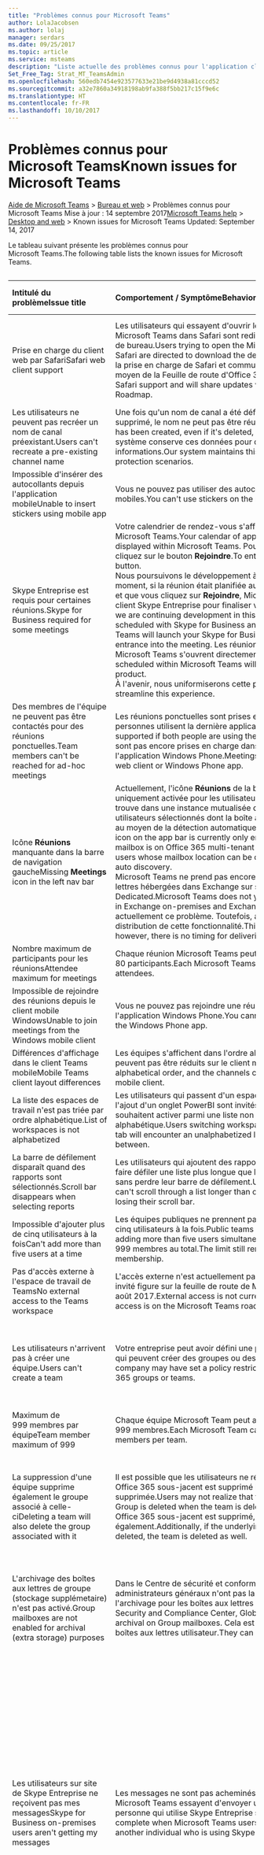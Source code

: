 ```yaml
---
title: "Problèmes connus pour Microsoft Teams"
author: LolaJacobsen
ms.author: lolaj
manager: serdars
ms.date: 09/25/2017
ms.topic: article
ms.service: msteams
description: "Liste actuelle des problèmes connus pour l'application client et l'expérience administrateur de Microsoft Teams"
Set_Free_Tag: Strat_MT_TeamsAdmin
ms.openlocfilehash: 560edb7454e923577633e21be9d4938a81cccd52
ms.sourcegitcommit: a32e7860a34918198ab9fa388f5bb217c15f9e6c
ms.translationtype: HT
ms.contentlocale: fr-FR
ms.lasthandoff: 10/10/2017
---
```

# <a name="known-issues-for-microsoft-teams"></a><span data-ttu-id="0c697-103">Problèmes connus pour Microsoft Teams</span><span class="sxs-lookup"><span data-stu-id="0c697-103">Known issues for Microsoft Teams</span></span>
 <span data-ttu-id="0c697-104">[Aide de Microsoft Teams](microsoft-teams-help.md) > [Bureau et web](microsoft-teams-help.md#BKMK_DesktopAndWeb) > Problèmes connus pour Microsoft Teams Mise à jour : 14 septembre 2017</span><span class="sxs-lookup"><span data-stu-id="0c697-104">[Microsoft Teams help](microsoft-teams-help.md) > [Desktop and web](microsoft-teams-help.md#BKMK_DesktopAndWeb) > Known issues for Microsoft Teams Updated: September 14, 2017</span></span> 
  
<span data-ttu-id="0c697-105">Le tableau suivant présente les problèmes connus pour Microsoft Teams.</span><span class="sxs-lookup"><span data-stu-id="0c697-105">The following table lists the known issues for Microsoft Teams.</span></span>
## 

|<span data-ttu-id="0c697-106">**Intitulé du problème**</span><span class="sxs-lookup"><span data-stu-id="0c697-106">**Issue title**</span></span>|<span data-ttu-id="0c697-107">**Comportement / Symptôme**</span><span class="sxs-lookup"><span data-stu-id="0c697-107">**Behavior / Symptom**</span></span>|<span data-ttu-id="0c697-108">**Solution**</span><span class="sxs-lookup"><span data-stu-id="0c697-108">**Known workaround**</span></span>|<span data-ttu-id="0c697-109">**Date de découverte**</span><span class="sxs-lookup"><span data-stu-id="0c697-109">**Discovery date**</span></span>|
|:-----|:-----|:-----|:-----|
|<span data-ttu-id="0c697-110">Prise en charge du client web par Safari</span><span class="sxs-lookup"><span data-stu-id="0c697-110">Safari web client support</span></span>  <br/> |<span data-ttu-id="0c697-111">Les utilisateurs qui essayent d'ouvrir le client web de Microsoft Teams dans Safari sont redirigés pour télécharger le client de bureau.</span><span class="sxs-lookup"><span data-stu-id="0c697-111">Users trying to open the Microsoft Teams web client on Safari are directed to download the desktop client.</span></span> <span data-ttu-id="0c697-112">Microsoft étudie la prise en charge de Safari et communiquera les mises à jour au moyen de la Feuille de route d'Office 365.</span><span class="sxs-lookup"><span data-stu-id="0c697-112">Microsoft is looking into Safari support and will share updates via the public Office 365 Roadmap.</span></span>  <br/> |<span data-ttu-id="0c697-113">Utilisez les navigateurs pris en charge : Microsoft Edge 12+, Internet Explorer 11+, Firefox 47.0+ et Chrome 51.0+.</span><span class="sxs-lookup"><span data-stu-id="0c697-113">Use supported browsers, which include: Microsoft Edge 12+, Internet Explorer 11+, Firefox 47.0+, and Chrome 51.0+.</span></span>  <br/> |<span data-ttu-id="0c697-114">02.11.2016</span><span class="sxs-lookup"><span data-stu-id="0c697-114">11/2/16</span></span>  <br/> |
|<span data-ttu-id="0c697-115">Les utilisateurs ne peuvent pas recréer un nom de canal préexistant.</span><span class="sxs-lookup"><span data-stu-id="0c697-115">Users can't recreate a pre-existing channel name</span></span>  <br/> |<span data-ttu-id="0c697-116">Une fois qu'un nom de canal a été défini, même si le canal est supprimé, le nom ne peut pas être réutilisé.</span><span class="sxs-lookup"><span data-stu-id="0c697-116">Once a channel name has been created, even if it's deleted, it cannot be recreated.</span></span> <span data-ttu-id="0c697-117">Notre système conserve ces données pour des raisons de protection des informations.</span><span class="sxs-lookup"><span data-stu-id="0c697-117">Our system maintains this data for information protection scenarios.</span></span>  <br/> |<span data-ttu-id="0c697-118">Aucune solution.</span><span class="sxs-lookup"><span data-stu-id="0c697-118">No workaround.</span></span>  <br/> |<span data-ttu-id="0c697-119">13.03.2017</span><span class="sxs-lookup"><span data-stu-id="0c697-119">3/13/2017</span></span>  <br/> |
|<span data-ttu-id="0c697-120">Impossible d'insérer des autocollants depuis l'application mobile</span><span class="sxs-lookup"><span data-stu-id="0c697-120">Unable to insert stickers using mobile app</span></span>  <br/> |<span data-ttu-id="0c697-121">Vous ne pouvez pas utiliser des autocollants depuis les applications mobiles.</span><span class="sxs-lookup"><span data-stu-id="0c697-121">You can't use stickers on the mobile apps.</span></span>  <br/> |<span data-ttu-id="0c697-122">Aucune solution.</span><span class="sxs-lookup"><span data-stu-id="0c697-122">No workaround.</span></span>  <br/> |<span data-ttu-id="0c697-123">13.03.2017</span><span class="sxs-lookup"><span data-stu-id="0c697-123">3/13/2017</span></span>  <br/> |
|<span data-ttu-id="0c697-124">Skype Entreprise est requis pour certaines réunions.</span><span class="sxs-lookup"><span data-stu-id="0c697-124">Skype for Business required for some meetings</span></span>  <br/> |<span data-ttu-id="0c697-125">Votre calendrier de rendez-vous s'affiche de manière pratique dans Microsoft Teams.</span><span class="sxs-lookup"><span data-stu-id="0c697-125">Your calendar of appointments is conveniently displayed within Microsoft Teams.</span></span> <span data-ttu-id="0c697-126">Pour participer à une réunion, cliquez sur le bouton **Rejoindre**.</span><span class="sxs-lookup"><span data-stu-id="0c697-126">To enter a meeting, click the **Join** button.</span></span> <br/> <span data-ttu-id="0c697-127">Nous poursuivons le développement à ce sujet, mais pour le moment, si la réunion était planifiée au moyen de Skype Entreprise et que vous cliquez sur **Rejoindre**, Microsoft Teams lance votre client Skype Entreprise pour finaliser votre accès à la réunion.</span><span class="sxs-lookup"><span data-stu-id="0c697-127">While we are continuing development in this area, if this meeting was scheduled with Skype for Business and you click **Join**, Microsoft Teams will launch your Skype for Business client to complete your entrance into the meeting.</span></span> <span data-ttu-id="0c697-128">Les réunions planifiées dans Microsoft Teams s'ouvrent directement dans le produit.</span><span class="sxs-lookup"><span data-stu-id="0c697-128">Meetings scheduled within Microsoft Teams will initiate directly within the product.</span></span>  <br/> <span data-ttu-id="0c697-129">À l'avenir, nous uniformiserons cette procédure.</span><span class="sxs-lookup"><span data-stu-id="0c697-129">In the future, we will streamline this experience.</span></span>  <br/> |<span data-ttu-id="0c697-130">Cliquez sur **Rejoindre**.</span><span class="sxs-lookup"><span data-stu-id="0c697-130">Click **Join**.</span></span> <span data-ttu-id="0c697-131">Microsoft Teams décidera judicieusement si Skype Entreprise est requis pour qu'un utilisateur rejoigne la réunion en fonction de l'URL mentionnée dans la description de la réunion.</span><span class="sxs-lookup"><span data-stu-id="0c697-131">Microsoft Teams will intelligently decide whether Skype for Business is required for a user to join the meeting based on the URL included in the meeting description.</span></span>  <br/> |<span data-ttu-id="0c697-132">13.03.2017</span><span class="sxs-lookup"><span data-stu-id="0c697-132">3/13/17</span></span>  <br/> |
|<span data-ttu-id="0c697-133">Des membres de l'équipe ne peuvent pas être contactés pour des réunions ponctuelles.</span><span class="sxs-lookup"><span data-stu-id="0c697-133">Team members can't be reached for ad-hoc meetings</span></span>  <br/> |<span data-ttu-id="0c697-134">Les réunions ponctuelles sont prises en charge si les deux personnes utilisent la dernière application.</span><span class="sxs-lookup"><span data-stu-id="0c697-134">Ad hoc meetings are supported if both people are using the latest app.</span></span> <span data-ttu-id="0c697-135">Les réunions ne sont pas encore prises en charge dans le client web ou dans l'application Windows Phone.</span><span class="sxs-lookup"><span data-stu-id="0c697-135">Meetings are not yet supported on the web client or Windows Phone app.</span></span>  <br/> |<span data-ttu-id="0c697-136">Téléchargez et installez la dernière application iOS, Android ou de bureau pour rejoindre la réunion.</span><span class="sxs-lookup"><span data-stu-id="0c697-136">Download and install the latest desktop, iOS, or Android app to join the meeting.</span></span>  <br/> |<span data-ttu-id="0c697-137">02.11.2016</span><span class="sxs-lookup"><span data-stu-id="0c697-137">11/2/2016</span></span>  <br/> |
|<span data-ttu-id="0c697-138">Icône **Réunions** manquante dans la barre de navigation gauche</span><span class="sxs-lookup"><span data-stu-id="0c697-138">Missing **Meetings** icon in the left nav bar</span></span> <br/> |<span data-ttu-id="0c697-139">Actuellement, l'icône **Réunions** de la barre de l'application est uniquement activée pour les utilisateurs dont la boîte aux lettres se trouve dans une instance mutualisée d'Office 365 et quelques utilisateurs sélectionnés dont la boîte aux lettres peut être localisée au moyen de la détection automatique d'Exchange.</span><span class="sxs-lookup"><span data-stu-id="0c697-139">The **Meetings** icon on the app bar is currently only enabled for users whose mailbox is on Office 365 multi-tenant and a select few dedicated users whose mailbox location can be discovered using Exchange auto discovery.</span></span> <br/> <span data-ttu-id="0c697-140">Microsoft Teams ne prend pas encore en charge les boîtes aux lettres hébergées dans Exchange sur site ou dans Exchange Dedicated.</span><span class="sxs-lookup"><span data-stu-id="0c697-140">Microsoft Teams does not yet support mailboxes housed in Exchange on-premises and Exchange Dedicated.</span></span> <span data-ttu-id="0c697-141">Nous étudions actuellement ce problème. Toutefois, aucun délai n'est fixé pour la distribution de cette fonctionnalité.</span><span class="sxs-lookup"><span data-stu-id="0c697-141">This is under investigation; however, there is no timing for delivering this capability.</span></span>  <br/> |<span data-ttu-id="0c697-142">Aucune solution.</span><span class="sxs-lookup"><span data-stu-id="0c697-142">No workaround.</span></span>  <br/> ||
|<span data-ttu-id="0c697-143">Nombre maximum de participants pour les réunions</span><span class="sxs-lookup"><span data-stu-id="0c697-143">Attendee maximum for meetings</span></span>  <br/> |<span data-ttu-id="0c697-144">Chaque réunion Microsoft Teams peut accueillir jusqu'à 80 participants.</span><span class="sxs-lookup"><span data-stu-id="0c697-144">Each Microsoft Teams meeting can have up to 80 attendees.</span></span>  <br/> |<span data-ttu-id="0c697-145">Aucune solution.</span><span class="sxs-lookup"><span data-stu-id="0c697-145">No workaround.</span></span>  <br/> |<span data-ttu-id="0c697-146">13.03.2017</span><span class="sxs-lookup"><span data-stu-id="0c697-146">3/13/2017</span></span>  <br/> |
|<span data-ttu-id="0c697-147">Impossible de rejoindre des réunions depuis le client mobile Windows</span><span class="sxs-lookup"><span data-stu-id="0c697-147">Unable to join meetings from the Windows mobile client</span></span>  <br/> |<span data-ttu-id="0c697-148">Vous ne pouvez pas rejoindre une réunion de groupe depuis l'application Windows Phone.</span><span class="sxs-lookup"><span data-stu-id="0c697-148">You cannot join a team meeting from the Windows Phone app.</span></span>  <br/> |<span data-ttu-id="0c697-149">La prise en charge de l'accès aux réunions depuis Windows Phone sera bientôt disponible.</span><span class="sxs-lookup"><span data-stu-id="0c697-149">Support for joining meetings from Window Phone is coming soon.</span></span>  <br/> ||
|<span data-ttu-id="0c697-150">Différences d'affichage dans le client Teams mobile</span><span class="sxs-lookup"><span data-stu-id="0c697-150">Mobile Teams client layout differences</span></span>  <br/> |<span data-ttu-id="0c697-151">Les équipes s'affichent dans l'ordre alphabétique et les canaux ne peuvent pas être réduits sur le client mobile.</span><span class="sxs-lookup"><span data-stu-id="0c697-151">Teams are listed in alphabetical order, and the channels cannot be collapsed on the mobile client.</span></span>  <br/> |<span data-ttu-id="0c697-152">Aucune solution.</span><span class="sxs-lookup"><span data-stu-id="0c697-152">No workaround.</span></span>  <br/> |<span data-ttu-id="0c697-153">13.03.2017</span><span class="sxs-lookup"><span data-stu-id="0c697-153">3/13/2017</span></span>  <br/> |
|<span data-ttu-id="0c697-154">La liste des espaces de travail n'est pas triée par ordre alphabétique.</span><span class="sxs-lookup"><span data-stu-id="0c697-154">List of workspaces is not alphabetized</span></span>  <br/> |<span data-ttu-id="0c697-155">Les utilisateurs qui passent d'un espace de travail à un autre lors de l'ajout d'un onglet PowerBI sont invités à choisir celui qu'ils souhaitent activer parmi une liste non classée par ordre alphabétique.</span><span class="sxs-lookup"><span data-stu-id="0c697-155">Users switching workspaces when adding a PowerBI tab will encounter an unalphabetized list of workspaces to switch between.</span></span>  <br/> |<span data-ttu-id="0c697-156">Aucune solution.</span><span class="sxs-lookup"><span data-stu-id="0c697-156">No workaround.</span></span>  <br/> ||
|<span data-ttu-id="0c697-157">La barre de défilement disparaît quand des rapports sont sélectionnés.</span><span class="sxs-lookup"><span data-stu-id="0c697-157">Scroll bar disappears when selecting reports</span></span>  <br/> |<span data-ttu-id="0c697-158">Les utilisateurs qui ajoutent des rapports PowerBI ne peuvent pas faire défiler une liste plus longue que la taille d'un écran de rapports sans perdre leur barre de défilement.</span><span class="sxs-lookup"><span data-stu-id="0c697-158">Users adding PowerBI reports can't scroll through a list longer than one screen of reports without losing their scroll bar.</span></span>  <br/> |<span data-ttu-id="0c697-159">Utilisez les flèches vers le haut et vers le bas pour faire défiler la liste.</span><span class="sxs-lookup"><span data-stu-id="0c697-159">Use Up and Down arrows to scroll through the list.</span></span>  <br/> ||
|<span data-ttu-id="0c697-160">Impossible d'ajouter plus de cinq utilisateurs à la fois</span><span class="sxs-lookup"><span data-stu-id="0c697-160">Can't add more than five users at a time</span></span>  <br/> |<span data-ttu-id="0c697-161">Les équipes publiques ne prennent pas en charge l'ajout de plus de cinq utilisateurs à la fois.</span><span class="sxs-lookup"><span data-stu-id="0c697-161">Public teams do not currently support adding more than five users simultaneously.</span></span> <span data-ttu-id="0c697-162">La limite reste fixée à 999 membres au total.</span><span class="sxs-lookup"><span data-stu-id="0c697-162">The limit still remains 999 for total membership.</span></span>  <br/> |<span data-ttu-id="0c697-163">Un prochain correctif résoudra ce problème.</span><span class="sxs-lookup"><span data-stu-id="0c697-163">A future release will address this issue.</span></span>  <br/> |<span data-ttu-id="0c697-164">13.03.2017</span><span class="sxs-lookup"><span data-stu-id="0c697-164">3/13/2017</span></span>  <br/> |
|<span data-ttu-id="0c697-165">Pas d'accès externe à l'espace de travail de Teams</span><span class="sxs-lookup"><span data-stu-id="0c697-165">No external access to the Teams workspace</span></span>  <br/> |<span data-ttu-id="0c697-166">L'accès externe n'est actuellement pas disponible, mais l'accès invité figure sur la feuille de route de Microsoft Teams pour août 2017.</span><span class="sxs-lookup"><span data-stu-id="0c697-166">External access is not currently available, but guest access is on the Microsoft Teams roadmap for August 2017.</span></span>  <br/> |<span data-ttu-id="0c697-167">Aucune solution.</span><span class="sxs-lookup"><span data-stu-id="0c697-167">No workaround.</span></span>  <br/> |<span data-ttu-id="0c697-168">02.11.2016</span><span class="sxs-lookup"><span data-stu-id="0c697-168">11/2/2016</span></span>  <br/> |
|<span data-ttu-id="0c697-169">Les utilisateurs n'arrivent pas à créer une équipe.</span><span class="sxs-lookup"><span data-stu-id="0c697-169">Users can't create a team</span></span>  <br/> |<span data-ttu-id="0c697-170">Votre entreprise peut avoir défini une politique limitant les personnes qui peuvent créer des groupes ou des équipes Office 365.</span><span class="sxs-lookup"><span data-stu-id="0c697-170">Your company may have set a policy restricting who can create Office 365 groups or teams.</span></span>  <br/> |<span data-ttu-id="0c697-171">Consultez votre administrateur informatique pour comprendre la politique de votre entreprise en matière de création de groupes et d'équipes.</span><span class="sxs-lookup"><span data-stu-id="0c697-171">Check with your IT admin to understand your company's policy for creating groups and teams.</span></span>  <br/> |<span data-ttu-id="0c697-172">13.03.2017</span><span class="sxs-lookup"><span data-stu-id="0c697-172">3/13/2017</span></span>  <br/> |
|<span data-ttu-id="0c697-173">Maximum de 999 membres par équipe</span><span class="sxs-lookup"><span data-stu-id="0c697-173">Team member maximum of 999</span></span>  <br/> |<span data-ttu-id="0c697-174">Chaque équipe Microsoft Team peut accueillir un maximum de 999 membres.</span><span class="sxs-lookup"><span data-stu-id="0c697-174">Each Microsoft Team can have a maximum of 999 members per team.</span></span>  <br/> |<span data-ttu-id="0c697-175">Aucune solution.</span><span class="sxs-lookup"><span data-stu-id="0c697-175">No workaround.</span></span>  <br/> |<span data-ttu-id="0c697-176">13.03.2017</span><span class="sxs-lookup"><span data-stu-id="0c697-176">3/13/2017</span></span>  <br/> |
|<span data-ttu-id="0c697-177">La suppression d'une équipe supprime également le groupe associé à celle-ci</span><span class="sxs-lookup"><span data-stu-id="0c697-177">Deleting a team will also delete the group associated with it</span></span>  <br/> |<span data-ttu-id="0c697-178">Il est possible que les utilisateurs ne réalisent pas que le groupe Office 365 sous-jacent est supprimé lorsque l'équipe est supprimée.</span><span class="sxs-lookup"><span data-stu-id="0c697-178">Users may not realize that the underlying Office 365 Group is deleted when the team is deleted.</span></span> <span data-ttu-id="0c697-179">En outre, si le groupe Office 365 sous-jacent est supprimé, l'équipe l'est également.</span><span class="sxs-lookup"><span data-stu-id="0c697-179">Additionally, if the underlying Office 365 Group is deleted, the team is deleted as well.</span></span>  <br/> |<span data-ttu-id="0c697-180">Les langues supplémentaire dans Microsoft Teams fournissent cette information à l'utilisateur.</span><span class="sxs-lookup"><span data-stu-id="0c697-180">Additional language in Microsoft Teams provides this information to the user.</span></span> <span data-ttu-id="0c697-181">Cette information n'est pas disponible dans l'interface Groupes Office 365.</span><span class="sxs-lookup"><span data-stu-id="0c697-181">This information is not present in the Office 365 Groups interface.</span></span>  <br/> |<span data-ttu-id="0c697-182">13.03.2017</span><span class="sxs-lookup"><span data-stu-id="0c697-182">3/13/2017</span></span>  <br/> |
|<span data-ttu-id="0c697-183">L'archivage des boîtes aux lettres de groupe (stockage supplémetaire) n'est pas activé.</span><span class="sxs-lookup"><span data-stu-id="0c697-183">Group mailboxes are not enabled for archival (extra storage) purposes</span></span>  <br/> |<span data-ttu-id="0c697-184">Dans le Centre de sécurité et conformité Office 365, les administrateurs généraux n'ont pas la possibilité d'activer l'archivage pour les boîtes aux lettres de groupe.</span><span class="sxs-lookup"><span data-stu-id="0c697-184">In the Office 365 Security and Compliance Center, Global Admins cannot enable archival on Group mailboxes.</span></span> <span data-ttu-id="0c697-185">Cela est possible uniquement pour les boîtes aux lettres utilisateur.</span><span class="sxs-lookup"><span data-stu-id="0c697-185">They can do this on user mailboxes only.</span></span>  <br/> |<span data-ttu-id="0c697-186">Si la capacité de la boîte aux lettres de groupe est presque atteinte, prenez contact avec le support de Microsof Office pour augmenter la capacité.</span><span class="sxs-lookup"><span data-stu-id="0c697-186">If the Group mailbox capacity is nearly full, please contact Microsoft Office Support to extend mailbox size.</span></span>  <br/> |<span data-ttu-id="0c697-187">01.02.2017</span><span class="sxs-lookup"><span data-stu-id="0c697-187">2/1/2017</span></span>  <br/> |
|<span data-ttu-id="0c697-188">Les utilisateurs sur site de Skype Entreprise ne reçoivent pas mes messages</span><span class="sxs-lookup"><span data-stu-id="0c697-188">Skype for Business on-premises users aren't getting my messages</span></span>  <br/> |<span data-ttu-id="0c697-189">Les messages ne sont pas acheminés lorsque les utilisateurs de Microsoft Teams essayent d'envoyer un message à une autre personne qui utilise Skype Entreprise sur site.</span><span class="sxs-lookup"><span data-stu-id="0c697-189">Messages will not complete when Microsoft Teams users try to send a message to another individual who is using Skype for Business on-premises.</span></span>  <br/> | <span data-ttu-id="0c697-190">L'interopérabilité entre Teams et les utilisateurs hébergés sur Skype Entreprise Online est prise en charge.</span><span class="sxs-lookup"><span data-stu-id="0c697-190">Interoperability between Teams and users hosted on Skype for Business Online is supported.</span></span> <span data-ttu-id="0c697-191">Les utilisateurs de Teams peuvent envoyer des conversations en tête-à-tête à des personnes qui n’utilisent pas Teams à l'aide de Skype Entreprise Online.</span><span class="sxs-lookup"><span data-stu-id="0c697-191">Teams users can send 1:1 chats to non-Teams users using Skype for Business Online.</span></span> <br/> <span data-ttu-id="0c697-192">L'interopérabilité entre Teams et les utilisateurs hébergés sur Skype Entreprise sur site n'est pas prise en charge.</span><span class="sxs-lookup"><span data-stu-id="0c697-192">Interoperability between Teams and users hosted on Skype for Business on-premises is not supported.</span></span> <span data-ttu-id="0c697-193">Les utilisateurs de Teams ne peuvent pas envoyer de conversations en tête à tête à des utilisateurs qui utilisent Skype Entreprise sur site.</span><span class="sxs-lookup"><span data-stu-id="0c697-193">Teams users cannot send 1:1 chats to non-Teams users using Skype for Business on-premises.</span></span>  <br/> |<span data-ttu-id="0c697-194">02.11.2016</span><span class="sxs-lookup"><span data-stu-id="0c697-194">11/2/2016</span></span>  <br/> |
|<span data-ttu-id="0c697-195">Impossible d'accéder à OneNote depuis une conversation en tête à tête</span><span class="sxs-lookup"><span data-stu-id="0c697-195">Can't access OneNote in 1:1 chat</span></span>  <br/> |<span data-ttu-id="0c697-196">Lorsqu'un utilisateur clique sur **Notes** dans une conversation en tête à tête, il est possible que la configuration n'arrive pas à ouvrir OneNote.</span><span class="sxs-lookup"><span data-stu-id="0c697-196">When a user is in a 1:1 chat and clicks **Notes**, setup may fail to open OneNote.</span></span>  <br/> | <span data-ttu-id="0c697-197">Dans une conversation en tête à tête, ouvrez OneDrive depuis **Fichiers**, puis cliquez sur **Notes**. OneNote s'ouvre.</span><span class="sxs-lookup"><span data-stu-id="0c697-197">In a 1:1 chat, open OneDrive from **Files** and then click **Notes**, which will open OneNote.</span></span> <span data-ttu-id="0c697-198">Si l'autre utilisateur de la conversation reçoit une notification de refus d'autorisation, il doit également ouvrir OneDrive dans Teams en premier lieu. Cela définit l'URL du site personnel.   </span><span class="sxs-lookup"><span data-stu-id="0c697-198">If the other user in the chat gets a permission denied notification, they also need to open OneDrive in Teams first, which will set the personal site URL.   </span></span><br/> ||
|<span data-ttu-id="0c697-199">La liste d'équipes publiques n'affiche pas toutes les équipes</span><span class="sxs-lookup"><span data-stu-id="0c697-199">Public team list does not display all teams</span></span>  <br/> |<span data-ttu-id="0c697-200">La liste des équipes publiques repose sur Microsoft Graph.</span><span class="sxs-lookup"><span data-stu-id="0c697-200">The list of public teams is based on the Microsoft Graph.</span></span>  <br/> |<span data-ttu-id="0c697-201">Si une équipe n'est pas affichée, essayez de la rechercher au moyen du champ de recherche situé dans le coin supérieur droit.</span><span class="sxs-lookup"><span data-stu-id="0c697-201">If you don't see a team, try searching for it in the top right search box.</span></span>  <br/> ||
|<span data-ttu-id="0c697-202">Utilisateur SharePoint incorrect créé pour le site SharePoint de Microsoft Teams</span><span class="sxs-lookup"><span data-stu-id="0c697-202">Incorrect SharePoint user created for Microsoft Teams SharePoint site</span></span>  <br/> |<span data-ttu-id="0c697-203">Le créateur SharePoint d'un groupe Microsoft Teams est un administrateur SharePoint, pas l'utilisateur correct.</span><span class="sxs-lookup"><span data-stu-id="0c697-203">The SharePoint creator for a Microsoft Teams Group appears to be a SharePoint Admin, not the correct user.</span></span>  <br/> <span data-ttu-id="0c697-204">Lors d'un audit depuis la console d'administration SharePoint, le créateur de la page de collection de sites associé au groupe Office 365 créé pour l'équipe dans Microsoft Teams est l'administrateur SharePoint.</span><span class="sxs-lookup"><span data-stu-id="0c697-204">When auditing from the SharePoint administration console, the creator for the site collection page associated with the Office 365 Group created against the team in Microsoft Teams is the SharePoint admin.</span></span>  <br/> |<span data-ttu-id="0c697-205">Aucune solution.</span><span class="sxs-lookup"><span data-stu-id="0c697-205">No workaround.</span></span>  <br/> |<span data-ttu-id="0c697-206">21.07.2017</span><span class="sxs-lookup"><span data-stu-id="0c697-206">7/21/17</span></span>  <br/> |
|<span data-ttu-id="0c697-207">Le format de la date utilise le séparateur étasunien et pas européen</span><span class="sxs-lookup"><span data-stu-id="0c697-207">Date format and digit separator use US format instead of EU format</span></span>  <br/> |<span data-ttu-id="0c697-208">Lors de la modification des paramètres de langue dans Microsoft Teams, le format de la date et le séparateur de chiffres ne sont pas modifiés dans les paramètres spécifiques à la langue.</span><span class="sxs-lookup"><span data-stu-id="0c697-208">When changing the language settings in Microsoft Teams, the date format and digit separator are not changed to the country-specific settings.</span></span>  <br/> |<span data-ttu-id="0c697-209">Aucune solution.</span><span class="sxs-lookup"><span data-stu-id="0c697-209">No workaround.</span></span>  <br/> |<span data-ttu-id="0c697-210">13.07.2017</span><span class="sxs-lookup"><span data-stu-id="0c697-210">7/13/17</span></span>  <br/> |
|<span data-ttu-id="0c697-211">Un nom d'équipe contenant un symbole &amp; interrompt la fonctionnalité du connecteur</span><span class="sxs-lookup"><span data-stu-id="0c697-211">A team name with an &amp; symbol breaks connector functionality</span></span>  <br/> |<span data-ttu-id="0c697-212">Lorsqu'un nom d'équipe est créé avec le symbole &amp;, les connecteurs de l'équipe ou du groupe ne peuvent pas être établis.</span><span class="sxs-lookup"><span data-stu-id="0c697-212">When a team name is created with the &amp; symbol, connectors within the Team/Group cannot be established.</span></span>  <br/> |<span data-ttu-id="0c697-213">N'utilisez pas de caractères spéciaux dans le nom des équipes.</span><span class="sxs-lookup"><span data-stu-id="0c697-213">Don't use special characters in team names.</span></span>  <br/> |<span data-ttu-id="0c697-214">21.06.2017</span><span class="sxs-lookup"><span data-stu-id="0c697-214">6/21/17</span></span>  <br/> |
|<span data-ttu-id="0c697-215">Les info-bulles **Réduire** et **Fermer** restent affichées sur le moniteur principal</span><span class="sxs-lookup"><span data-stu-id="0c697-215">**Minimize** and **Close** tooltip remains on primary monitor</span></span> <br/> |<span data-ttu-id="0c697-216">Dans le client Windows, l'info-bulle **Réduire** ou **Fermer** peut rester affichée dans votre moniteur principal une fois la fenêtre réduite ou fermée.</span><span class="sxs-lookup"><span data-stu-id="0c697-216">In the Windows client, the tooltip for **Minimize** and **Close** can remain in your primary monitor after you have minimized or closed the window.</span></span> <br/> |<span data-ttu-id="0c697-217">Ce problème peut être évité en plaçant le curseur sur le bouton **Réduire** et en attendant que l'info-bulle s'affiche avant de cliquer.</span><span class="sxs-lookup"><span data-stu-id="0c697-217">This issue can be avoided by hovering over the **Minimize** button and waiting for the tooltip to appear before clicking.</span></span> <br/> |<span data-ttu-id="0c697-218">03.07.2017</span><span class="sxs-lookup"><span data-stu-id="0c697-218">7/3/17</span></span>  <br/> |
|<span data-ttu-id="0c697-219">Les options du connecteur ne sont pas disponibles pour certaines équipes</span><span class="sxs-lookup"><span data-stu-id="0c697-219">Connector options are missing for some teams</span></span>  <br/> |<span data-ttu-id="0c697-220">Lorsque vous cliquez avec le bouton droit sur un canal, l'option Connecteurs ne s'affiche pour aucun membre de l'équipe.</span><span class="sxs-lookup"><span data-stu-id="0c697-220">When you right-click a channel, the Connectors option is not present for any member of the team.</span></span>  <br/> |<span data-ttu-id="0c697-221">Le créateur de l'équipe doit posséder une boîte aux lettres en ligne. Sinon, l'option Connecteur n'est pas disponible.</span><span class="sxs-lookup"><span data-stu-id="0c697-221">The creator of the team must have an online mailbox; otherwise, no Connector option will be available.</span></span> <span data-ttu-id="0c697-222">Il s'agit d'un comportement normal.</span><span class="sxs-lookup"><span data-stu-id="0c697-222">This is expected behavior.</span></span>  <br/> |<span data-ttu-id="0c697-223">26.06.2017</span><span class="sxs-lookup"><span data-stu-id="0c697-223">6/26/17</span></span>  <br/> |
|<span data-ttu-id="0c697-224">Échec de l'authentification moderne</span><span class="sxs-lookup"><span data-stu-id="0c697-224">Modern authentication failure</span></span>  <br/> |<span data-ttu-id="0c697-225">Si l'authentification multifacteur échoue, réalisez l'authentification depuis l'application web.</span><span class="sxs-lookup"><span data-stu-id="0c697-225">When there is an initial failure with multi-factor authentication, use the web app for authentication.</span></span>  <br/> <span data-ttu-id="0c697-226">Pour plus d'informations, consultez [https://docs.microsoft.com/en-us/windows-server/identity/ad-fs/operations/ad-fs-prompt-login](http://technet.microsoft.com/library/https://docs.microsoft.com/en-us/windows-server/identity/ad-fs/operations/ad-fs-prompt-login.aspx).</span><span class="sxs-lookup"><span data-stu-id="0c697-226">For more information, see  [https://docs.microsoft.com/en-us/windows-server/identity/ad-fs/operations/ad-fs-prompt-login](http://technet.microsoft.com/library/https://docs.microsoft.com/en-us/windows-server/identity/ad-fs/operations/ad-fs-prompt-login.aspx).</span></span>  <br/> |<span data-ttu-id="0c697-227">Vérifiez ce paramètre :Set -MsolDomainFederationSettings -DomainName yourdomainhere -PreferredAuthenticationProtocol WsFed -SupportsMfa $False -PromptLoginBehavior Disabled.</span><span class="sxs-lookup"><span data-stu-id="0c697-227">Check this setting: Set -MsolDomainFederationSettings -DomainName yourdomainhere -PreferredAuthenticationProtocol WsFed -SupportsMfa $False -PromptLoginBehavior Disabled.</span></span>  <br/> |<span data-ttu-id="0c697-228">19.06.2017</span><span class="sxs-lookup"><span data-stu-id="0c697-228">6/19/17</span></span>  <br/> |
|<span data-ttu-id="0c697-229">Authentification unique (SSO) pour le planificateur</span><span class="sxs-lookup"><span data-stu-id="0c697-229">Planner single sign-on (SSO)</span></span>  <br/> |<span data-ttu-id="0c697-230">L'authentification unique (SSO) ne s'applique pas au planificateur.</span><span class="sxs-lookup"><span data-stu-id="0c697-230">SSO does not apply to Planner.</span></span> <span data-ttu-id="0c697-231">Vous devrez vous reconnecter à la première utilisation du planificateur sur chaque client.</span><span class="sxs-lookup"><span data-stu-id="0c697-231">You will have to sign in again the first time you use Planner on each client.</span></span>  <br/> |<span data-ttu-id="0c697-232">Aucune solution.</span><span class="sxs-lookup"><span data-stu-id="0c697-232">No workaround.</span></span> <span data-ttu-id="0c697-233">Nous travaillons actuellement sur d'autres améliorations du système d'authentification.</span><span class="sxs-lookup"><span data-stu-id="0c697-233">Further authentication enhancements are being worked on.</span></span>  <br/> |<span data-ttu-id="0c697-234">28.02.2017</span><span class="sxs-lookup"><span data-stu-id="0c697-234">2/28/17</span></span>  <br/> |
|<span data-ttu-id="0c697-235">Impossible d'enregistrer la photo de profil</span><span class="sxs-lookup"><span data-stu-id="0c697-235">Can't save profile picture</span></span>  <br/> |<span data-ttu-id="0c697-236">Les utilisateurs ne peuvent pas enregistrer leur photo de profil lorsque la boîte aux lettres Exchange est hébergée sur site.</span><span class="sxs-lookup"><span data-stu-id="0c697-236">Users can't save their profile picture when the Exchange Mailbox is hosted (homed) on-premises.</span></span>  <br/> |<span data-ttu-id="0c697-237">Aucune solution.</span><span class="sxs-lookup"><span data-stu-id="0c697-237">No workaround.</span></span>  <br/> |<span data-ttu-id="0c697-238">28.02.2017</span><span class="sxs-lookup"><span data-stu-id="0c697-238">2/28/17</span></span>  <br/> |
|<span data-ttu-id="0c697-239">Réunions non disponibles</span><span class="sxs-lookup"><span data-stu-id="0c697-239">Meetings not available</span></span>  <br/> |<span data-ttu-id="0c697-240">La fonctionnalité et l'icône Réunion ne sont pas disponibles lorsque la boîte aux lettres Exchange est hébergée sur site.</span><span class="sxs-lookup"><span data-stu-id="0c697-240">Meeting functionality and icon are not available when Exchange Mailbox is hosted (homed) on-premises.</span></span>  <br/> |<span data-ttu-id="0c697-241">Effectuez une mise à niveau vers Exchange 2016 CU3 ou une version suivante pour le déploiement sur site.</span><span class="sxs-lookup"><span data-stu-id="0c697-241">Upgrade to Exchange 2016 CU3 or later for the on-premises deployment.</span></span>  <br/> |<span data-ttu-id="0c697-242">28.02.2017</span><span class="sxs-lookup"><span data-stu-id="0c697-242">2/28/17</span></span>  <br/> |
|<span data-ttu-id="0c697-243">Restrictions du complément Outlook</span><span class="sxs-lookup"><span data-stu-id="0c697-243">Outlook add-in limitations</span></span>  <br/> |<span data-ttu-id="0c697-244">Pour utiliser le complément Outlook, vous devez vous connecter à Teams au moyen de l'authentification multifacteur (MFA).</span><span class="sxs-lookup"><span data-stu-id="0c697-244">To use the Outlook add-in, you must sign in to Teams using multi-factor authentication (MFA).</span></span> <span data-ttu-id="0c697-245">Si la MFA échoue au cours de la procédure de connexion, vous pourrez toujours vous connecter à Teams, mais un message d'erreur s'affichera lorsque vous essayerez d'utiliser le complément.</span><span class="sxs-lookup"><span data-stu-id="0c697-245">If MFA fails halfway through the sign-in process, you'll still be able to sign into Teams, but you'll get an error message when you try to use the add-in.</span></span>  <br/> <span data-ttu-id="0c697-246">Pour l'instant, le complément est uniquement disponible pour les utilisateurs Windows.</span><span class="sxs-lookup"><span data-stu-id="0c697-246">The add-in is only available for Windows users for the time being.</span></span>  <br/> <span data-ttu-id="0c697-247">Le complément ne fonctionnera pas si vous utilisez une authentification par proxy.</span><span class="sxs-lookup"><span data-stu-id="0c697-247">The add-in won't work if you're using an authentication proxy.</span></span>  <br/> | <span data-ttu-id="0c697-248">Aucune solution.</span><span class="sxs-lookup"><span data-stu-id="0c697-248">No workaround.</span></span> <br/> |<span data-ttu-id="0c697-249">02.08.2017</span><span class="sxs-lookup"><span data-stu-id="0c697-249">8/2/17</span></span>  <br/> |
|<span data-ttu-id="0c697-250">Artéfacts verts dans le rendu vidéo Chrome</span><span class="sxs-lookup"><span data-stu-id="0c697-250">Green artifacts in Chrome video rendering</span></span>  <br/> |<span data-ttu-id="0c697-251">Des artéfacts verts apparaissent lors du visionnement d'une vidéo ou du partage de l'écran dans un appel ou une réunion dans Chrome.</span><span class="sxs-lookup"><span data-stu-id="0c697-251">Green artifacts appear while viewing video or sharing the screen in a call or meet up in Chrome.</span></span>  <br/> |<span data-ttu-id="0c697-252">Désactivez le paramètre d'accélération matérielle dans Chrome.</span><span class="sxs-lookup"><span data-stu-id="0c697-252">Disable the hardware acceleration setting in Chrome.</span></span>  <br/> |<span data-ttu-id="0c697-253">03.08.2017</span><span class="sxs-lookup"><span data-stu-id="0c697-253">8/3/17</span></span>  <br/> |
|<span data-ttu-id="0c697-254">Les paramètres d'accès invité d'Office 365 Groups ne sont pas retenus par Teams.</span><span class="sxs-lookup"><span data-stu-id="0c697-254">Office 365 Groups guest access settings are not honored by Teams</span></span>  <br/> |<span data-ttu-id="0c697-255">Teams permet d'inviter des utilisateurs à rejoindre l'équipe, même si l'accès invité est désactivé dans Office 365 Groups.</span><span class="sxs-lookup"><span data-stu-id="0c697-255">Teams allows guests to be invited to the team, even if guest access is disabled in Office 365 Groups.</span></span> <span data-ttu-id="0c697-256">Les invités reçoivent une invitation, mais ne peuvent pas rejoindre à l'équipe.</span><span class="sxs-lookup"><span data-stu-id="0c697-256">Guests get an invitation, but aren't able to join the team.</span></span>  <br/> |<span data-ttu-id="0c697-257">Aucune solution.</span><span class="sxs-lookup"><span data-stu-id="0c697-257">No workaround.</span></span>  <br/> |<span data-ttu-id="0c697-258">14.09.2017</span><span class="sxs-lookup"><span data-stu-id="0c697-258">9/14/17</span></span>  <br/> |
|<span data-ttu-id="0c697-259">Les invités sans licence peuvent seulement rejoindre l'équipe au moyen d'un lien direct ou d'une invitation par e-mail.</span><span class="sxs-lookup"><span data-stu-id="0c697-259">Unlicensed guests can only join through a direct link or invitation email</span></span>  <br/> |<span data-ttu-id="0c697-260">Les invités sans licence dans leur locataire de base peuvent uniquement rejoindre une équipe en tant qu'invités au moyen d'un lien direct ou d'un e-mail d'invitation.</span><span class="sxs-lookup"><span data-stu-id="0c697-260">Guests who are unlicensed in their home tenant can only join as guests through a direct link or the invitation email.</span></span>  <br/> |<span data-ttu-id="0c697-261">Les invités doivent placer dans leurs favoris un lien direct vers un canal depuis le locataire invité.</span><span class="sxs-lookup"><span data-stu-id="0c697-261">Guests need to bookmark a direct link to a channel from the guest tenant.</span></span>  <br/> |<span data-ttu-id="0c697-262">14.09.2017</span><span class="sxs-lookup"><span data-stu-id="0c697-262">9/14/17</span></span>  <br/> |
|<span data-ttu-id="0c697-263">L'invitation d'invités à une réunion de Teams depuis le client Teams génère parfois un rapport de non-remise</span><span class="sxs-lookup"><span data-stu-id="0c697-263">Inviting guests to a Teams meeting through the Teams client sometimes generates a non-delivery report</span></span>  <br/> |<span data-ttu-id="0c697-264">Lorsqu'un utilisateur invite un invité à une réunion depuis le client Teams, l'utilisateur reçoit parfois un rapport de non-remise.</span><span class="sxs-lookup"><span data-stu-id="0c697-264">When a user invites a guest to a meeting through the Teams client, the user sometimes receives a non-delivery report.</span></span>  <br/> | <span data-ttu-id="0c697-265">Windows : utilisez le complément Outlook pour inviter des participants à des réunions.</span><span class="sxs-lookup"><span data-stu-id="0c697-265">Windows: Use the Outlook add-in to invite guests to meetings.</span></span> <br/> <span data-ttu-id="0c697-266">Mac : créez manuellement une invitation à une réunion Outlook et ajoutez les coordonnées de la réunion à partir de votre réunion Teams.</span><span class="sxs-lookup"><span data-stu-id="0c697-266">Mac: Manually create an Outlook meeting invite and add the meeting coordinates from your Teams meeting.</span></span>  <br/> |<span data-ttu-id="0c697-267">14.09.2017</span><span class="sxs-lookup"><span data-stu-id="0c697-267">9/14/17</span></span>  <br/> |
| <span data-ttu-id="0c697-268">Impossible d'inviter un participant dont l'adresse e-mail contient des chiffres</span><span class="sxs-lookup"><span data-stu-id="0c697-268">Unable to invite a guest with a numerical email address</span></span> <br/> | <span data-ttu-id="0c697-269">Impossible d'inviter un participant dont l'adresse e-mail contient uniquement des chiffres avant le symbole @ dans Teams.</span><span class="sxs-lookup"><span data-stu-id="0c697-269">Unable to invite a guest with an email address that has only numbers before the @ symbol into Teams.</span></span> <br/> |<span data-ttu-id="0c697-270">Invitez l'utilisateur au moyen de son adresse secondaire, s'il en possède une.</span><span class="sxs-lookup"><span data-stu-id="0c697-270">Invite the user by their secondary mail address, if one exists.</span></span>  <br/> |<span data-ttu-id="0c697-271">14.09.2017</span><span class="sxs-lookup"><span data-stu-id="0c697-271">9/14/17</span></span>  <br/> |
| <span data-ttu-id="0c697-272">eDiscovery ne fonctionne pas avec les invités</span><span class="sxs-lookup"><span data-stu-id="0c697-272">eDiscovery doesn't work with guests</span></span> <br/> |<span data-ttu-id="0c697-273">Les messages invités dans un canal ne sont pas disponibles pour eDiscovery.</span><span class="sxs-lookup"><span data-stu-id="0c697-273">Guest messages in a channel are not available for eDiscovery.</span></span>  <br/> | <span data-ttu-id="0c697-274">Aucune solution.</span><span class="sxs-lookup"><span data-stu-id="0c697-274">No workaround.</span></span> <br/> <span data-ttu-id="0c697-275">eDiscovery sera bientôt disponible pour les conversations qui incluent des invités.</span><span class="sxs-lookup"><span data-stu-id="0c697-275">eDiscovery for chats that include guests will be available soon.</span></span> <span data-ttu-id="0c697-276">Tous les messages, y compris ceux envoyés par un invité, sont envoyés dans les boîtes aux lettres sur Exchange Online.</span><span class="sxs-lookup"><span data-stu-id="0c697-276">All messages, including those sent by a guest, will go into user mailboxes on Exchange Online.</span></span>  <br/> <span data-ttu-id="0c697-277">eDiscovery ne sera pas disponible dans un futur proche pour les conversations d'invité à invité.</span><span class="sxs-lookup"><span data-stu-id="0c697-277">eDiscovery for guest-to-guest chats won't be enabled in the near term.</span></span>  <br/> |<span data-ttu-id="0c697-278">14.09.2017</span><span class="sxs-lookup"><span data-stu-id="0c697-278">9/14/17</span></span>  <br/> |
|<span data-ttu-id="0c697-279">Wiki non créé pour les canaux créés par les invités</span><span class="sxs-lookup"><span data-stu-id="0c697-279">Wiki not created for channels created by guests</span></span>  <br/> |<span data-ttu-id="0c697-280">Lorsqu'un invité crée un nouveau canal, l'onglet **Wiki** n'est pas créé.</span><span class="sxs-lookup"><span data-stu-id="0c697-280">When a guest creates a new channel, the **Wiki** tab is not created.</span></span> <span data-ttu-id="0c697-281">Il n'existe pas de méthode pour joindre manuellement un onglet **Wiki** au canal.</span><span class="sxs-lookup"><span data-stu-id="0c697-281">There isn't a way to manually attach a **Wiki** tab to the channel.</span></span> <br/> |<span data-ttu-id="0c697-282">Aucune solution.</span><span class="sxs-lookup"><span data-stu-id="0c697-282">No workaround.</span></span>  <br/> ||
|<span data-ttu-id="0c697-283">Les invités qui utilisent la MFA peuvent rencontrer des problèmes pour accéder à l'onglet **Fichiers**.</span><span class="sxs-lookup"><span data-stu-id="0c697-283">Guests using MFA might have issues accessing the **Files** tab</span></span> <br/> |<span data-ttu-id="0c697-284">Les invités qui utilisent l'authentification multifacteur (MFA) peuvent rencontrer des problèmes pour accéder à l'onglet **Fichiers** de manière intermittente.</span><span class="sxs-lookup"><span data-stu-id="0c697-284">Guests using multi-factor authentication (MFA) might have intermittent issues accessing the **Files** tab.</span></span> <br/> |<span data-ttu-id="0c697-285">Si le problème persiste, désactivez la MFA pour ces utilisateurs.</span><span class="sxs-lookup"><span data-stu-id="0c697-285">If issues persist, disable MFA for those users.</span></span>  <br/> ||
|<span data-ttu-id="0c697-286">Il est possible que les utilisateurs ne puissent pas changer de compte sur les appareils mobiles gérés par Intune</span><span class="sxs-lookup"><span data-stu-id="0c697-286">Users might not be able to switch accounts on Intune-managed mobile devices</span></span>  <br/> |<span data-ttu-id="0c697-287">Il est possible que les utilisateurs ne puissent pas changer de compte sur les appareils mobiles gérés par Intune.</span><span class="sxs-lookup"><span data-stu-id="0c697-287">Users might not be able to switch accounts on Intune-managed mobile devices.</span></span>  <br/> |<span data-ttu-id="0c697-288">Aucune solution.</span><span class="sxs-lookup"><span data-stu-id="0c697-288">No workaround.</span></span>  <br/> ||
   

